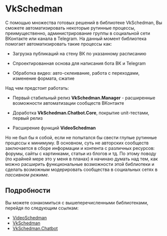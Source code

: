 # VkSchedman

С помощью множества готовых решений в библиотеке VkSchedman, Вы сможете автоматизировать некоторые рутинные процессы, преимущественно, администрирование группы в социальной сети ВКонтакте или канала в Telegram. На данный момент библиотека помогает автоматизировать такие процессы как:

- Загрузка публикаций на стену ВК по указанному расписанию

- Спроектированная основа для написания бота ВК и Telegram

- Обработка видео: авто-склеивание, работа с переходами, изменение формата, сжатие

Над чем предстоит работать:

- Первый стабильный релиз **VkSchedman.Manager** - расширенные возможности автоматизации сообществ ВКонтакте

- Доработка **VkSchedman.Chatbot.Core**, покрытие unit-тестами, первый релиз

- Расширение функций **VideoSchedman**

Но не был бы я собой, если не попытался бы свести глупые рутинные процессы к минимуму. В основном, суть не авторских сообществ заключается в сборе информации и контента с различных ресурсов: форумы, сайты с картинками, статьи из блогов и тд. По этому поводу (по крайней мере это у меня в планах) я начинаю думать над тем, как можно расширить функциональные возможности этой библиотеки и сделать возможным модерировать сообщества в социальных сетях в *пассивном режиме*.

## Подробности

Вы можете ознакомиться с вышеперечисленными библиотеками, перейдя по следующим ссылкам:

* [VideoSchedman](https://github.com/Sparrow1488/VkSchedman/tree/master/src/VideoSchedman)
* [VkSchedman](https://github.com/Sparrow1488/VkSchedman/tree/master/src/VkSchedman/VkSchedman)
* [VkSchedman.Chatbot](https://github.com/Sparrow1488/VkSchedman/tree/master/src/VkSchedman/VkSchedman.ChatBot.Development.V1)


